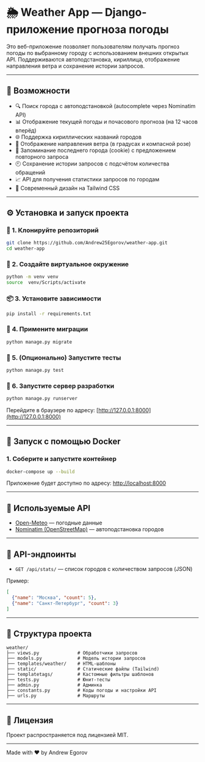 # 🌦️ Weather App — Django-приложение прогноза погоды

Это веб-приложение позволяет пользователям получать прогноз погоды по выбранному городу с использованием внешних открытых API. Поддерживаются автоподстановка, кириллица, отображение направления ветра и сохранение истории запросов.

---

## 🚀 Возможности

- 🔍 Поиск города с автоподстановкой (autocomplete через Nominatim API)
- 📊 Отображение текущей погоды и почасового прогноза (на 12 часов вперёд)
- 🌐 Поддержка кириллических названий городов
- 💨 Отображение направления ветра (в градусах и компасной розе)
- 🧠 Запоминание последнего города (cookie) с предложением повторного запроса
- 🕘 Сохранение истории запросов с подсчётом количества обращений
- 📈 API для получения статистики запросов по городам
- 💅 Современный дизайн на Tailwind CSS

---

## ⚙️ Установка и запуск проекта

### 🔧 1. Клонируйте репозиторий
```bash
git clone https://github.com/Andrew25Egorov/weather-app.git
cd weather-app
```

### 🐍 2. Создайте виртуальное окружение
```bash
python -m venv venv
source  venv/Scripts/activate
```

### 📦 3. Установите зависимости
```bash
pip install -r requirements.txt
```

### 🔨 4. Примените миграции
```bash
python manage.py migrate
```

### 🧪 5. (Опционально) Запустите тесты
```bash
python manage.py test
```

### 🚀 6. Запустите сервер разработки
```bash
python manage.py runserver
```

Перейдите в браузере по адресу: [http://127.0.0.1:8000](http://127.0.0.1:8000)

---

## 🐳 Запуск с помощью Docker

### 1. Соберите и запустите контейнер
```bash
docker-compose up --build
```

Приложение будет доступно по адресу: [http://localhost:8000](http://localhost:8000)

---

## 🔌 Используемые API
- [Open-Meteo](https://open-meteo.com/) — погодные данные
- [Nominatim (OpenStreetMap)](https://nominatim.openstreetmap.org/) — автоподстановка городов

---

## 🔗 API-эндпоинты
- `GET /api/stats/` — список городов с количеством запросов (JSON)

Пример:
```json
[
  {"name": "Москва", "count": 5},
  {"name": "Санкт-Петербург", "count": 3}
]
```

---

## 📁 Структура проекта
```
weather/
├── views.py              # Обработчики запросов
├── models.py             # Модель истории запросов
├── templates/weather/    # HTML-шаблоны
├── static/               # Статические файлы (Tailwind)
├── templatetags/         # Кастомные фильтры шаблонов
├── tests.py              # Юнит-тесты
├── admin.py              # Админка
├── constants.py          # Коды погоды и настройки API
├── urls.py               # Маршруты
```

---

## 📄 Лицензия
Проект распространяется под лицензией MIT.

---


Made with ❤️ by Andrew Egorov
